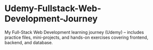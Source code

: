 # Udemy-Fullstack-Web-Development-Journey
My Full-Stack Web Development learning journey (Udemy) – includes practice files, mini-projects, and hands-on exercises covering frontend, backend, and database.
 
 
 
 
